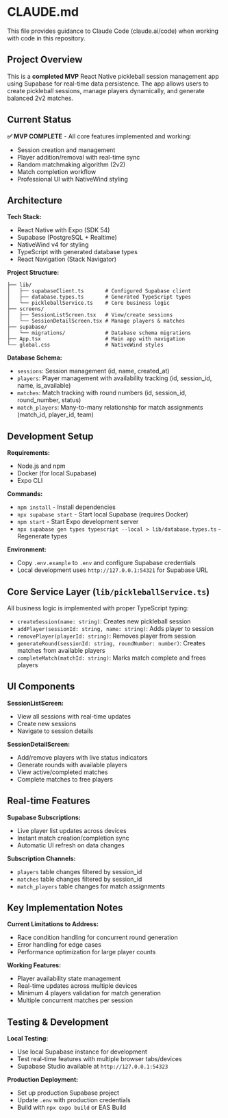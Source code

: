 # CLAUDE.md

This file provides guidance to Claude Code (claude.ai/code) when working with code in this repository.

## Project Overview

This is a **completed MVP** React Native pickleball session management app using Supabase for real-time data persistence. The app allows users to create pickleball sessions, manage players dynamically, and generate balanced 2v2 matches.

## Current Status

**✅ MVP COMPLETE** - All core features implemented and working:
- Session creation and management
- Player addition/removal with real-time sync
- Random matchmaking algorithm (2v2)
- Match completion workflow
- Professional UI with NativeWind styling

## Architecture

**Tech Stack:**
- React Native with Expo (SDK 54)
- Supabase (PostgreSQL + Realtime)
- NativeWind v4 for styling
- TypeScript with generated database types
- React Navigation (Stack Navigator)

**Project Structure:**
```
├── lib/
│   ├── supabaseClient.ts       # Configured Supabase client
│   ├── database.types.ts       # Generated TypeScript types
│   └── pickleballService.ts    # Core business logic
├── screens/
│   ├── SessionListScreen.tsx   # View/create sessions
│   └── SessionDetailScreen.tsx # Manage players & matches
├── supabase/
│   └── migrations/             # Database schema migrations
├── App.tsx                     # Main app with navigation
└── global.css                  # NativeWind styles
```

**Database Schema:**
- `sessions`: Session management (id, name, created_at)
- `players`: Player management with availability tracking (id, session_id, name, is_available)
- `matches`: Match tracking with round numbers (id, session_id, round_number, status)
- `match_players`: Many-to-many relationship for match assignments (match_id, player_id, team)

## Development Setup

**Requirements:**
- Node.js and npm
- Docker (for local Supabase)
- Expo CLI

**Commands:**
- `npm install` - Install dependencies
- `npx supabase start` - Start local Supabase (requires Docker)
- `npm start` - Start Expo development server
- `npx supabase gen types typescript --local > lib/database.types.ts` - Regenerate types

**Environment:**
- Copy `.env.example` to `.env` and configure Supabase credentials
- Local development uses `http://127.0.0.1:54321` for Supabase URL

## Core Service Layer (`lib/pickleballService.ts`)

All business logic is implemented with proper TypeScript typing:
- `createSession(name: string)`: Creates new pickleball session
- `addPlayer(sessionId: string, name: string)`: Adds player to session
- `removePlayer(playerId: string)`: Removes player from session
- `generateRound(sessionId: string, roundNumber: number)`: Creates matches from available players
- `completeMatch(matchId: string)`: Marks match complete and frees players

## UI Components

**SessionListScreen:**
- View all sessions with real-time updates
- Create new sessions
- Navigate to session details

**SessionDetailScreen:**
- Add/remove players with live status indicators
- Generate rounds with available players
- View active/completed matches
- Complete matches to free players

## Real-time Features

**Supabase Subscriptions:**
- Live player list updates across devices
- Instant match creation/completion sync
- Automatic UI refresh on data changes

**Subscription Channels:**
- `players` table changes filtered by session_id
- `matches` table changes filtered by session_id
- `match_players` table changes for match assignments

## Key Implementation Notes

**Current Limitations to Address:**
- Race condition handling for concurrent round generation
- Error handling for edge cases
- Performance optimization for large player counts

**Working Features:**
- Player availability state management
- Real-time updates across multiple devices
- Minimum 4 players validation for match generation
- Multiple concurrent matches per session

## Testing & Development

**Local Testing:**
- Use local Supabase instance for development
- Test real-time features with multiple browser tabs/devices
- Supabase Studio available at `http://127.0.0.1:54323`

**Production Deployment:**
- Set up production Supabase project
- Update `.env` with production credentials
- Build with `npx expo build` or EAS Build